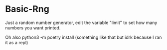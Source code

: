 # Basic-Rng
Just a random number generator, edit the variable "limit" to set how many numbers you want printed.

Oh also python3 -m poetry install (something like that but idrk because I ran it as a repl)

